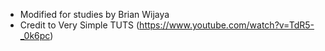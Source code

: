 * Modified for studies by Brian Wijaya
* Credit to Very Simple TUTS (https://www.youtube.com/watch?v=TdR5-_0k6pc)
